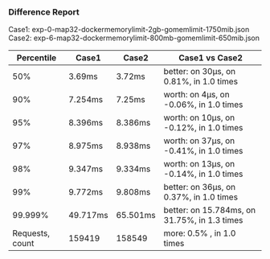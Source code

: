 ### Difference Report
Case1: exp-0-map32-dockermemorylimit-2gb-gomemlimit-1750mib.json
Case2: exp-6-map32-dockermemorylimit-800mb-gomemlimit-650mib.json

|Percentile|Case1|Case2|Case1 vs Case2|
|---|---|---|---|
|50%|3.69ms|3.72ms|better: on 30µs, on 0.81%, in 1.0 times |
|90%|7.254ms|7.25ms|worth: on 4µs, on -0.06%, in 1.0 times |
|95%|8.396ms|8.386ms|worth: on 10µs, on -0.12%, in 1.0 times |
|97%|8.975ms|8.938ms|worth: on 37µs, on -0.41%, in 1.0 times |
|98%|9.347ms|9.334ms|worth: on 13µs, on -0.14%, in 1.0 times |
|99%|9.772ms|9.808ms|better: on 36µs, on 0.37%, in 1.0 times |
|99.999%|49.717ms|65.501ms|better: on 15.784ms, on 31.75%, in 1.3 times |
|Requests, count|159419|158549|more: 0.5% , in 1.0 times |
